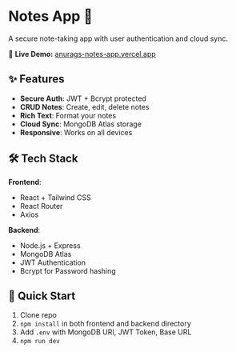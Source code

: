 # Notes App 📝

A secure note-taking app with user authentication and cloud sync.

🔗 **Live Demo:** [anurags-notes-app.vercel.app](https://anurags-notes-app.vercel.app)

## ✨ Features

- **Secure Auth**: JWT + Bcrypt protected
- **CRUD Notes**: Create, edit, delete notes
- **Rich Text**: Format your notes
- **Cloud Sync**: MongoDB Atlas storage
- **Responsive**: Works on all devices

## 🛠 Tech Stack

**Frontend**:

- React + Tailwind CSS
- React Router
- Axios

**Backend**:

- Node.js + Express
- MongoDB Atlas
- JWT Authentication
- Bcrypt for Password hashing

## 🚀 Quick Start

1. Clone repo
2. `npm install` in both frontend and backend directory
3. Add `.env` with MongoDB URI, JWT Token, Base URL
4. `npm run dev`
